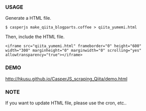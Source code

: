 ### USAGE

Generate a HTML file.

```
$ casperjs make_qiita_blogparts.coffee > qiita_yumemi.html
```

Then, include the HTML file.

```
<iframe src="qiita_yumemi.html" frameborder="0" height="600" width="300" marginheight="0" marginwidth="0" scrolling="yes" allowtransparency="true"></iframe>
```

### DEMO

http://hkusu.github.io/CasperJS_scraping_Qiita/demo.html

### NOTE

If you want to update HTML file, please use the cron, etc..
